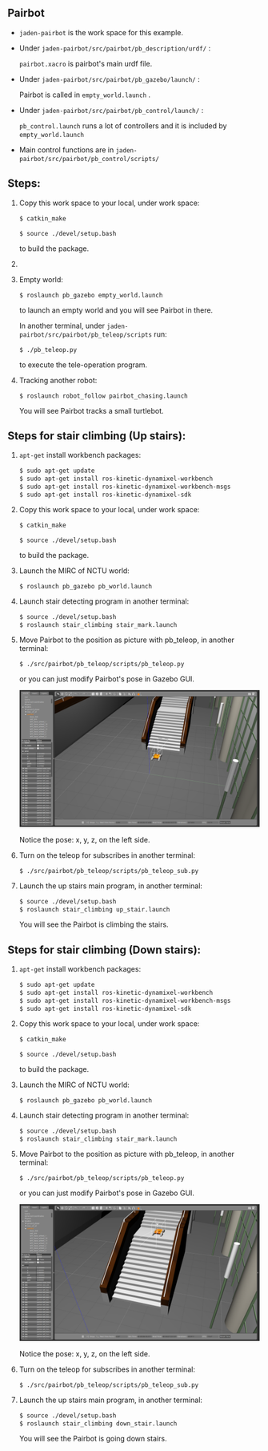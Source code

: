 ## Pairbot

- ``jaden-pairbot`` is the work space for this example.

- Under ``jaden-pairbot/src/pairbot/pb_description/urdf/`` :

  ``pairbot.xacro``  is pairbot's main urdf file.

- Under ``jaden-pairbot/src/pairbot/pb_gazebo/launch/`` :

  Pairbot is called in ``empty_world.launch`` .

- Under ``jaden-pairbot/src/pairbot/pb_control/launch/`` :

  ``pb_control.launch`` runs a lot of controllers and it is included by ``empty_world.launch`` 

- Main control functions are in ``jaden-pairbot/src/pairbot/pb_control/scripts/`` 



## Steps:

1. Copy this work space to your local, under work space:

   ```shell
   $ catkin_make
   ```

   ```shell
   $ source ./devel/setup.bash
   ```

   to build the package.

2. 

   1. Empty world:

      ```shell
      $ roslaunch pb_gazebo empty_world.launch
      ```

      to launch an empty world and you will see Pairbot in there.

      In another terminal, under ``jaden-pairbot/src/pairbot/pb_teleop/scripts`` run:

      ```shell
      $ ./pb_teleop.py
      ```

      to execute the  tele-operation program.

      

   2. Tracking another robot:

      ```shell
      $ roslaunch robot_follow pairbot_chasing.launch
      ```

      You will see Pairbot tracks a small turtlebot.



## Steps for stair climbing (Up stairs):

1. ``apt-get`` install workbench packages:

   ```shell
   $ sudo apt-get update
   $ sudo apt-get install ros-kinetic-dynamixel-workbench
   $ sudo apt-get install ros-kinetic-dynamixel-workbench-msgs
   $ sudo apt-get install ros-kinetic-dynamixel-sdk
   ```

2. Copy this work space to your local, under work space:

   ```shell
   $ catkin_make
   ```

   ```shell
   $ source ./devel/setup.bash
   ```

   to build the package.

3. Launch the MIRC of NCTU world:

   ```shell
   $ roslaunch pb_gazebo pb_world.launch
   ```

4. Launch stair detecting program in another terminal:

   ```shell
   $ source ./devel/setup.bash
   $ roslaunch stair_climbing stair_mark.launch
   ```

5. Move Pairbot to the position as picture with pb_teleop, in another terminal:

   ```shell
   $ ./src/pairbot/pb_teleop/scripts/pb_teleop.py
   ```

   or you can just modify Pairbot's pose in Gazebo GUI.

   ![](./images/up_stairs_pose.png)

   Notice the pose: x, y, z, on the left side.

6. Turn on the teleop for subscribes in another terminal:

   ```shell
   $ ./src/pairbot/pb_teleop/scripts/pb_teleop_sub.py
   ```

7. Launch the up stairs main program, in another terminal:

   ```shell
   $ source ./devel/setup.bash
   $ roslaunch stair_climbing up_stair.launch
   ```

   You will see the Pairbot is climbing the stairs.

## Steps for stair climbing (Down stairs):

1. ``apt-get`` install workbench packages:

   ```shell
   $ sudo apt-get update
   $ sudo apt-get install ros-kinetic-dynamixel-workbench
   $ sudo apt-get install ros-kinetic-dynamixel-workbench-msgs
   $ sudo apt-get install ros-kinetic-dynamixel-sdk
   ```

2. Copy this work space to your local, under work space:

   ```shell
   $ catkin_make
   ```

   ```shell
   $ source ./devel/setup.bash
   ```

   to build the package.

3. Launch the MIRC of NCTU world:

   ```shell
   $ roslaunch pb_gazebo pb_world.launch
   ```

4. Launch stair detecting program in another terminal:

   ```shell
   $ source ./devel/setup.bash
   $ roslaunch stair_climbing stair_mark.launch
   ```

5. Move Pairbot to the position as picture with pb_teleop, in another terminal:

   ```shell
   $ ./src/pairbot/pb_teleop/scripts/pb_teleop.py
   ```

   or you can just modify Pairbot's pose in Gazebo GUI.

   ![](./images/down_stairs_pose.png)

   Notice the pose: x, y, z, on the left side.

6. Turn on the teleop for subscribes in another terminal:

   ```shell
   $ ./src/pairbot/pb_teleop/scripts/pb_teleop_sub.py
   ```

7. Launch the up stairs main program, in another terminal:

   ```shell
   $ source ./devel/setup.bash
   $ roslaunch stair_climbing down_stair.launch
   ```

   You will see the Pairbot is going down stairs.

